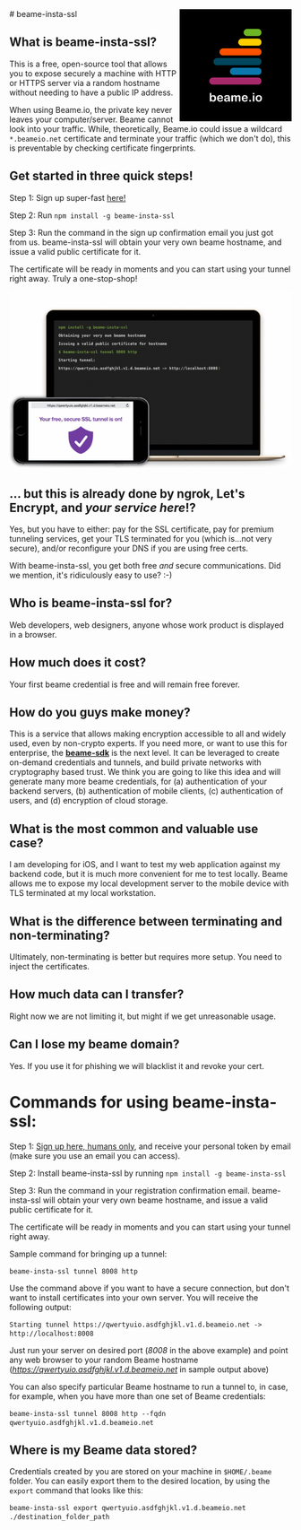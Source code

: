 <img align="right" src="img/beame.png">
# beame-insta-ssl

## What is beame-insta-ssl?

This is a free, open-source tool that allows you to expose securely a machine with HTTP or HTTPS server via a random hostname without needing to have a public IP address.

When using Beame.io, the private key never leaves your computer/server. Beame cannot look into your traffic. While, theoretically, Beame.io could issue a wildcard `*.beameio.net` certificate and terminate your traffic (which we don't do), this is preventable by checking certificate fingerprints.

## Get started in three quick steps!

Step 1: Sign up super-fast [here!](https://ypxf72akb6onjvrq.ohkv8odznwh5jpwm.v1.p.beameio.net/insta-ssl)

Step 2: Run	`npm install -g beame-insta-ssl`

Step 3: Run the command in the sign up confirmation email you just got from us. beame-insta-ssl will obtain your very own beame hostname, and issue a valid public certificate for it.

The certificate will be ready in moments and you can start using your tunnel right away. Truly a one-stop-shop! 

<img src="img/video.gif">

## ... but this is already done by ngrok, Let's Encrypt, and ___your service here___!?

Yes, but you have to either: pay for the SSL certificate, pay for premium tunneling services, get your TLS terminated for you (which is...not very secure), and/or reconfigure your DNS if you are using free certs. 

With beame-insta-ssl, you get both free _and_ secure communications. Did we mention, it's ridiculously easy to use? :-)

## Who is beame-insta-ssl for?

Web developers, web designers, anyone whose work product is displayed in a browser. 

## How much does it cost?

Your first beame credential is free and will remain free forever.

## How do you guys make money?

This is a service that allows making encryption accessible to all and widely used, even by non-crypto experts. If you need more, or want to use this for enterprise, the **[beame-sdk](https://github.com/beameio/beame-sdk)** is the next level. It can be leveraged to create on-demand credentials and tunnels, and build private networks with cryptography based trust. We think you are going to like this idea and will generate many more beame credentials, for (a) authentication of your backend servers, (b) authentication of mobile clients, (c) authentication of users, and (d) encryption of cloud storage.

## What is the most common and valuable use case?
I am developing for iOS, and I want to test my web application against my backend code, but it is much more convenient for me to test locally. Beame allows me to expose my local development server to the mobile device with TLS terminated at my local workstation.

## What is the difference between terminating and non-terminating?

Ultimately, non-terminating is better but requires more setup. You need to inject the certificates.

## How much data can I transfer?

Right now we are not limiting it, but might if we get unreasonable usage.

## Can I lose my beame domain?

Yes. If you use it for phishing we will blacklist it and revoke your cert.

# Commands for using beame-insta-ssl:

Step 1: [Sign up here, humans only,](https://ypxf72akb6onjvrq.ohkv8odznwh5jpwm.v1.p.beameio.net/insta-ssl) and receive your personal token by email (make sure you use an email you can access). 

Step 2: Install beame-insta-ssl by running	`npm install -g beame-insta-ssl`

Step 3: Run the command in your registration confirmation email. beame-insta-ssl will obtain your very own beame hostname, and issue a valid public certificate for it.

The certificate will be ready in moments and you can start using your tunnel right away. 

Sample command for bringing up a tunnel:

	beame-insta-ssl tunnel 8008 http

Use the command above if you want to have a secure connection, but don't want to install certificates into your own server. You will receive the following output:

	Starting tunnel https://qwertyuio.asdfghjkl.v1.d.beameio.net -> http://localhost:8008

Just run your server on desired port (_8008_ in the above example) and point any web browser to your random Beame hostname (_https://qwertyuio.asdfghjkl.v1.d.beameio.net_ in sample output above)

You can also specify particular Beame hostname to run a tunnel to, in case, for example, when you have more than one set of Beame credentials:

	beame-insta-ssl tunnel 8008 http --fqdn qwertyuio.asdfghjkl.v1.d.beameio.net

## Where is my Beame data stored?
Credentials created by you are stored on your machine in `$HOME/.beame` folder. You can easily export them to the desired location, by using the `export` command that looks like this:

	beame-insta-ssl export qwertyuio.asdfghjkl.v1.d.beameio.net ./destination_folder_path

